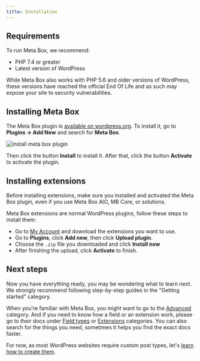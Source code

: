 ```yaml
---
title: Installation
---
```


## Requirements

To run Meta Box, we recommend:
- PHP 7.4 or greater
- Latest version of WordPress

While Meta Box also works with PHP 5.6 and older versions of WordPress, these versions have reached the official End Of Life and as such may expose your site to security vulnerabilities.

## Installing Meta Box

The Meta Box plugin is [available on wordpress.org](https://wordpress.org/plugins/meta-box/). To install it, go to **Plugins &rarr; Add New** and search for **Meta Box**.

![install meta box plugin](https://i.imgur.com/Y6m8Dqq.png)

Then click the button **Install** to install it. After that, click the button **Activate** to activate the plugin.

## Installing extensions

Before installing extensions, make sure you installed and activated the Meta Box plugin, even if you use Meta Box AIO, MB Core, or solutions.

Meta Box extensions are normal WordPress plugins, follow these steps to install them:

- Go to [My Account](https://metabox.io/my-account/) and download the extensions you want to use.
- Go to **Plugins**, click **Add new**, then click **Upload plugin**.
- Choose the `.zip` file you downloaded and click **Install now**
- After finishing the upload, click **Activate** to finish.

## Next steps

Now you have everything ready, you may be wondering what to learn next. We strongly recommend following step-by-step guides in the "Getting started" category.

When you're familiar with Meta Box, you might want to go to the [Advanced](/category/advanced/) category. And if you need to know how a field or an extension work, please go to their docs under [Field types](/fields/) or [Extensions](/category/extensions/) categories. You can also search for the things you need, sometimes it helps you find the exact docs faster.

For now, as most WordPress websites require custom post types, let's [learn how to create them](/creating-post-types/).